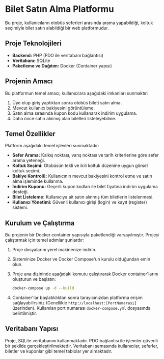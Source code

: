 # Bilet Satın Alma Platformu

Bu proje, kullanıcıların otobüs seferleri arasında arama yapabildiği, koltuk seçimiyle bilet satın alabildiği bir web platformudur.

## Proje Teknolojileri

* **Backend:** PHP (PDO ile veritabanı bağlantısı)
* **Veritabanı:** SQLite
* **Paketleme ve Dağıtım:** Docker (Container yapısı)

## Projenin Amacı

Bu platformun temel amacı, kullanıcılara aşağıdaki imkanları sunmaktır:

1.  Üye olup giriş yaptıktan sonra otobüs bileti satın alma.
2.  Mevcut kullanıcı bakiyesini görüntüleme.
3.  Satın alma sırasında kupon kodu kullanarak indirim uygulama.
4.  Daha önce satın alınmış olan biletleri listeleyebilme.

## Temel Özellikler

Platform aşağıdaki temel işlevleri sunmaktadır:

* **Sefer Arama:** Kalkış noktası, varış noktası ve tarih kriterlerine göre sefer arama yeteneği.
* **Koltuk Seçimi:** Otobüsün tekli ve ikili koltuk düzenine uygun görsel koltuk seçimi.
* **Bakiye Kontrolü:** Kullanıcının mevcut bakiyesini kontrol etme ve satın alma işleminde kullanma.
* **İndirim Kuponu:** Geçerli kupon kodları ile bilet fiyatına indirim uygulama desteği.
* **Bilet Listeleme:** Kullanıcıya ait satın alınmış tüm biletlerin listelenmesi.
* **Kullanıcı Yönetimi:** Güvenli kullanıcı girişi (login) ve kayıt (register) sistemi.

## Kurulum ve Çalıştırma

Bu projenin bir Docker container yapısıyla paketlendiği varsayılmıştır. Projeyi çalıştırmak için temel adımlar şunlardır:

1.  Proje dosyalarını yerel makinenize indirin.
2.  Sisteminize Docker ve Docker Compose'un kurulu olduğundan emin olun.
3.  Proje ana dizininde aşağıdaki komutu çalıştırarak Docker container'larını oluşturun ve başlatın:

    ```bash
    docker-compose up -d --build
    ```

4.  Container'lar başlatıldıktan sonra tarayıcınızdan platforma erişim sağlayabilirsiniz (Genellikle `http://localhost:[PortNumarası]` üzerinden). Kullanılan port numarası `docker-compose.yml` dosyasında belirtilmiştir.

## Veritabanı Yapısı

Proje, SQLite veritabanını kullanmaktadır. PDO bağlantısı ile işlemler güvenli bir şekilde gerçekleştirilmektedir. Veritabanı şemasında kullanıcılar, seferler, biletler ve kuponlar gibi temel tablolar yer almaktadır.
